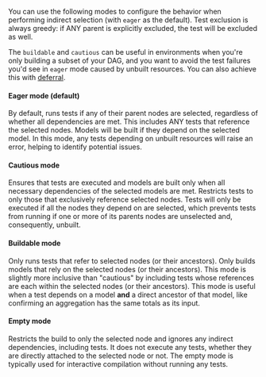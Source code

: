 <VersionBlock firstVersion="1.5" >

You can use the following modes to configure the behavior when performing indirect selection (with `eager` as the default). Test exclusion is always greedy: if ANY parent is explicitly excluded, the test will be excluded as well.

The `buildable` and `cautious` can be useful in environments when you're only building a subset of your DAG, and you want to avoid the test failures you'd see in `eager` mode caused by unbuilt resources. You can also achieve this with [deferral](/reference/node-selection/defer).

#### Eager mode (default)

By default, runs tests if any of their parent nodes are selected, regardless of whether all dependencies are met. This includes ANY tests that reference the selected nodes. Models will be built if they depend on the selected model. In this mode, any tests depending on unbuilt resources will raise an error, helping to identify potential issues.

#### Cautious mode

Ensures that tests are executed and models are built only when all necessary dependencies of the selected models are met. Restricts tests to only those that exclusively reference selected nodes. Tests will only be executed if all the nodes they depend on are selected, which prevents tests from running if one or more of its parents nodes are unselected and, consequently, unbuilt.

#### Buildable mode

Only runs tests that refer to selected nodes (or their ancestors). Only builds models that rely on the selected nodes (or their ancestors). This mode is slightly more inclusive than "cautious" by including tests whose references are each within the selected nodes (or their ancestors). This mode is useful when a test depends on a model **and** a direct ancestor of that model, like confirming an aggregation has the same totals as its input.

#### Empty mode

Restricts the build to only the selected node and ignores any indirect dependencies, including tests. It does not execute any tests, whether they are directly attached to the selected node or not. The empty mode is typically used for interactive compilation without running any tests.

</VersionBlock>
